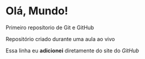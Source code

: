 # Olá, Mundo!
 Primeiro reposítorio de Git e GitHub
 
 Repositório criado durante uma aula ao vivo

Essa linha eu **adicionei** diretamente do site do *GitHub*
